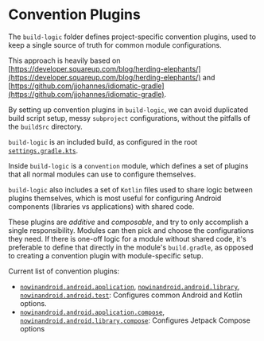 # Convention Plugins

The `build-logic` folder defines project-specific convention plugins, used to keep a single
source of truth for common module configurations.

This approach is heavily based on
[https://developer.squareup.com/blog/herding-elephants/](https://developer.squareup.com/blog/herding-elephants/)
and
[https://github.com/jjohannes/idiomatic-gradle](https://github.com/jjohannes/idiomatic-gradle).

By setting up convention plugins in `build-logic`, we can avoid duplicated build script setup,
messy `subproject` configurations, without the pitfalls of the `buildSrc` directory.

`build-logic` is an included build, as configured in the root
[`settings.gradle.kts`](../settings.gradle.kts).

Inside `build-logic` is a `convention` module, which defines a set of plugins that all normal
modules can use to configure themselves.

`build-logic` also includes a set of `Kotlin` files used to share logic between plugins themselves,
which is most useful for configuring Android components (libraries vs applications) with shared
code.

These plugins are *additive* and *composable*, and try to only accomplish a single responsibility.
Modules can then pick and choose the configurations they need.
If there is one-off logic for a module without shared code, it's preferable to define that directly
in the module's `build.gradle`, as opposed to creating a convention plugin with module-specific
setup.

Current list of convention plugins:

- [`nowinandroid.android.application`](convention/src/main/kotlin/AndroidApplicationConventionPlugin.kt),
  [`nowinandroid.android.library`](convention/src/main/kotlin/AndroidLibraryConventionPlugin.kt),
  [`nowinandroid.android.test`](convention/src/main/kotlin/AndroidTestConventionPlugin.kt):
  Configures common Android and Kotlin options.
- [`nowinandroid.android.application.compose`](convention/src/main/kotlin/AndroidApplicationComposeConventionPlugin.kt),
  [`nowinandroid.android.library.compose`](convention/src/main/kotlin/AndroidLibraryComposeConventionPlugin.kt):
  Configures Jetpack Compose options